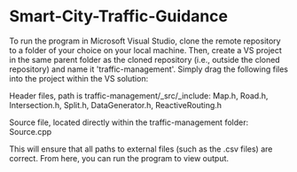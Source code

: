 # Smart-City-Traffic-Guidance

To run the program in Microsoft Visual Studio, clone the remote repository to a folder of your choice on your local machine. Then, create a VS project in the same parent folder as the cloned repository (i.e., outside the cloned repository) and name it 'traffic-management'. Simply drag the following files into the project within the VS solution:

Header files, path is traffic-management/_src/_include:
Map.h, 
Road.h, 
Intersection.h, 
Split.h, 
DataGenerator.h, 
ReactiveRouting.h

Source file, located directly within the traffic-management folder:
Source.cpp

This will ensure that all paths to external files (such as the .csv files) are correct. From here, you can run the program to view output.

